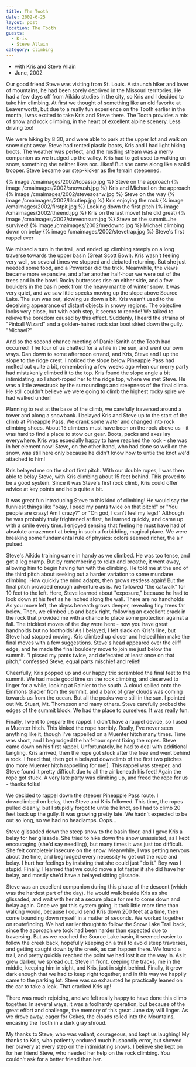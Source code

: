 ```yaml
---
title: The Tooth
date: 2002-6-25
layout: post
location: The Tooth
guests:
  - Kris
  - Steve Allain
category: climbing
---
```


* with Kris and Steve Allain
* June, 2002


Our good friend Steve was visiting from St. Louis. A staunch 
hiker and lover of mountains, he had been sorely deprived 
in the Missouri territories. He had a few days off from 
Aikido studies in the city, so Kris and I decided to take him 
climbing. At first we thought of something like an old 
favorite at Leavenworth, but due to a really fun experience 
on the Tooth earlier in the month, I was excited to take 
Kris and Steve there. The Tooth provides a mix of snow and 
rock climbing, in the heart of excellent alpine scenery. 
Less driving too! 


We were hiking by 8:30, and were able to park at the upper 
lot and walk on snow right away. Steve had rented plastic 
boots, Kris and I had light hiking boots. The weather was 
perfect, and the rustling stream was a merry companion 
as we trudged up the valley. Kris had to get used to walking 
on snow, something she neither likes nor...likes! But she 
came along like a solid trooper. Steve became our step-kicker 
as the terrain steepened. 

{% image /cmaimages/2002/topassp.jpg %}
Steve on the approach
{% image /cmaimages/2002/snowush.jpg %}
Kris and Michael on the approach
{% image /cmaimages/2002/steveaosnw.jpg %}
Steve on the way
{% image /cmaimages/2002/lilcutiep.jpg %}
Kris enjoying the rock
{% image /cmaimages/2002/firstpit.jpg %}
Looking down the first pitch
{% image /cmaimages/2002/theend.jpg %}
Kris on the last move! (she did great)
{% image /cmaimages/2002/steveonsum.jpg %}
Steve on the summit...he survived!
{% image /cmaimages/2002/medownc.jpg %}
Michael climbing down on belay
{% image /cmaimages/2002/stevetrap.jpg %}
Steve's first rappel ever


We missed a turn in the trail, and ended up climbing steeply 
on a long traverse towards the upper basin (Great Scott Bowl). 
Kris wasn't feeling very well, so several times we stopped 
and debated returning. But she just needed some food, and a 
Powerbar did the trick. Meanwhile, the views became more 
expansive, and after another half-hour we were out of the trees 
and in the bowl. Rocky buttresses rise on either side, and a 
few boulders in the basin peek from the heavy mantle of 
winter snow. It was very quiet, and we saw little specks moving 
up the slope above Source Lake. The sun was out, slowing us 
down a bit. Kris wasn't used to the deceiving appearance of 
distant objects in snowy regions. The objective looks very 
close, but with each step, it seems to recede! We talked to 
relieve the boredom caused by this effect. Suddenly, I
heard the strains of "Pinball Wizard" and a golden-haired
rock star boot skied down the gully. "Michael?" 


And so the second chance meeting of Daniel Smith at the Tooth 
had occurred! The four of us chatted for a while in the sun, 
and went our own ways. Dan down to some afternoon errand, and 
Kris, Steve and I up the slope to the ridge crest. I noticed 
the slope below Pineapple Pass had melted out quite a bit, 
remembering a few weeks ago when our merry party had mistakenly climbed 
it to the top. Kris found the slope angle a bit intimidating, 
so I short-roped her to the ridge top, where we met Steve. 
He was a little awestruck by the surroundings and steepness 
of the final climb. He still couldn't believe we were going to 
climb the highest rocky spire we had walked under! 


Planning to rest at the base of the climb, we carefully 
traversed around a tower and along a snowbank. I belayed Kris 
and Steve up to the start of the climb at Pineapple Pass. 
We drank some water and changed into rock climbing shoes. 
About 15 climbers must have been on the rock above us - it was 
hard to find a place to stow our gear. Boots, packs and axes 
lay everywhere. Kris was especially happy to have reached the 
rock - she was in her element now! Steve, on the other 
hand, who had done so well on the snow, was still here only 
because he didn't know how to untie the knot we'd attached 
to him! 


Kris belayed me on the short first pitch. With our double ropes, 
I was then able to belay Steve, with Kris climbing about 15 feet 
behind. This proved to be a good system. Since it was Steve's 
first rock climb, Kris could offer advice at key points and 
help quite a bit. 


It was great fun introducing Steve to this kind of climbing! 
He would say the funniest things like "okay, I peed my pants 
twice on that pitch!" or "You people are crazy! Am I crazy?" 
or "Oh god, I can't feel my legs!" Although he was probably 
truly frightened at first, he learned quickly, and came up 
with a smile every time. I enjoyed sensing that feeling he 
must have had of absolute amazement at being in such a 
forbidding, magical place. We were breaking some fundamental 
rule of physics: colors seemed richer, the air pulsed. 


Steve's Aikido training came in handy as we climbed. He 
was too tense, and got a leg cramp. But by remembering to 
relax and breathe, it went away, allowing him to begin having 
fun with the climbing. He told me at the end of the third pitch 
about seeking out a harder variation to some mundane climbing. 
How quickly the mind adapts, then grows 
restless again! But the final pitch provided enough adventure 
as is. We followed "the catwalk" for 10 feet to the left. 
Here, Steve learned about "exposure," because he had to look 
down at his feet as he inched along the wall. There are no 
handholds As you move left, the abyss beneath grows deeper, 
revealing tiny trees far below. Then, 
we climbed up and back right, following an excellent 
crack in the rock that provided me with a chance to place some protection 
against a fall. The trickiest moves of the day were here - 
now you have great handholds but no footholds! As I belayed, 
I felt slack on Kris's line, but Steve had stopped moving. 
Kris climbed up closer and helped him make the final moves 
with a few suggestions. Steve's head appeared over the cliff 
edge, and he made the final bouldery move to join me just 
below the summit. "I pissed my pants twice, and defecated at
least once on that pitch," confessed Steve, equal parts mischief
and relief!


Cheerfully, Kris popped up and our happy trio scrambled the 
final feet to the summit. We had made good time on the rock 
climbing, and deserved to linger for a while, looking at 
Rainier to the south. A cloud spilled onto the Emmons 
Glacier from the summit, and a bank of gray clouds was coming 
towards us from the ocean. But all the peaks were still 
in the sun. I pointed out Mt. Stuart, Mt. Thompson and many 
others. Steve carefully probed the edges of the summit block. 
We had the place to ourselves. It was really fun. 


Finally, I went to prepare the rappel. I didn't have a rappel 
device, so I used a Muenter hitch. This kinked the rope horribly. 
Really, I've never seen anything like it, though I've rappelled 
on a Muenter hitch many times. Time was short, and I begrudged 
the half-hour spent fixing the ropes. Steve came down on 
his first rappel. Unfortunately, he had to deal with additional tangling. 
Kris arrived, then the rope got stuck after the free end went behind 
a rock. I freed that, then got a belayed downclimb of the first two 
pitches (no more Muenter hitch rappelling for me!). This rappel 
was steeper, and Steve found it pretty difficult due to all the 
air beneath his feet! Again the rope got stuck. A very late party 
was climbing up, and freed the rope for us - thanks folks! 


We decided to rappel down the steeper Pineapple Pass route. I downclimbed 
on belay, then Steve and Kris followed. This time, the ropes pulled 
cleanly, but I stupidly forgot to untie the knot, so I had to climb 20 feet
back up the gully. It was growing pretty late. 
We hadn't expected to be out so long, so we had no headlamps. Oops... 


Steve glissaded down the steep snow to the basin floor, and I gave 
Kris a belay for her glissade. She tried to hike down the snow unassisted, 
as I kept encouraging (she'd say needling), but many times it was 
just too difficult. She felt completely insecure on the snow. 
Meanwhile, I was getting nervous about the time, and begrudged every 
necessity to get out the rope and belay. I hurt her feelings 
by insisting that she could just "do it." Boy was I stupid. Finally, 
I learned that we could move a lot faster if she did have her belay, 
and mostly she'd have a belayed sitting glissade. 


Steve was an excellent companion during this phase of the descent (which 
was the hardest part of the day). He would walk beside Kris as she 
glissaded, and wait with her at a secure place for me to come down 
and belay again. 
Once we got this system going, it took little more time than walking would, 
because I could send Kris down 200 feet at a time, then come bounding down 
myself in a matter of seconds. We worked together on routefinding. 
We had earlier thought to follow the Snow Lake Trail back, since the 
approach we took had been harder than expected due to traversing. 
But as we reached the Source Lake basin, it seemed easier to follow the creek 
back, hopefully keeping on a trail to avoid steep traverses, and getting 
caught down by the creek, as can happen there. We found a trail, and 
pretty quickly reached the point we had lost it on the way in. 
As it grew darker, we spread out. Steve in front, keeping the tracks, 
me in the middle, keeping him in sight, and Kris, just in sight behind. 
Finally, it grew dark enough that we had to keep right together, and in 
this way we happily came to the parking lot. Steve was so exhausted he
practically leaned on the car to take a leak. That cracked Kris up!


There was much rejoicing, and we felt really happy to have done this climb 
together. In several ways, it was a foolhardy operation, but because of the 
great effort and challenge, the memory of this great June day will linger. 
As we drove away, eager for Cokes, the clouds rolled into the Mountains, 
encasing the Tooth in a dark gray shroud. 


My thanks to Steve, who was valiant, courageous, and kept us laughing!
My thanks to Kris, who patiently endured much husbandly error, but
showed her bravery at every step on the intimidating snows. I believe
she kept on for her friend Steve, who needed her help on the rock
climbing. You couldn't ask for a better friend than her.


